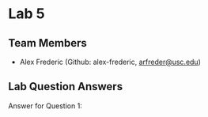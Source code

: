 # Lab 5

## Team Members
- Alex Frederic (Github: alex-frederic, arfreder@usc.edu)

## Lab Question Answers

Answer for Question 1: 


